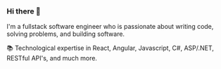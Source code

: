 ### Hi there 👋

I'm a fullstack software engineer who is passionate about writing code, solving problems, and building software.

📚 Technological expertise in React, Angular, Javascript, C#, ASP/.NET, RESTful API's, and much more.
